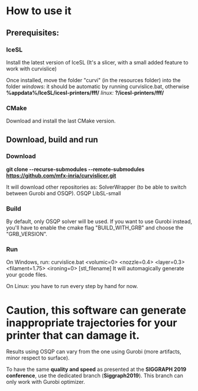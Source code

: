 # How to use it
## Prerequisites:

### IceSL
Install the latest version of IceSL (It's a slicer, with a small added feature to work with curvislice)

Once installed, move the folder "curvi" (in the resources folder) into the folder
*windows:* it should be automatic by running curvislice.bat, otherwise **%appdata%/IceSL/icesl-printers/fff/**
*linux:* **?/icesl-printers/fff/**

### CMake
Download and install the last CMake version.

## Download, build and run

### Download
**git clone --recurse-submodules --remote-submodules https://github.com/mfx-inria/curvislicer.git**

It will download other repositories as:
	SolverWrapper (to be able to switch between Gurobi and OSQP).
	OSQP
	LibSL-small


### Build

By default, only OSQP solver will be used. If you want to use Gurobi instead, you'll have to enable the cmake flag "BUILD_WITH_GRB" and choose the "GRB_VERSION".


### Run

On Windows, run:
curvislice.bat <volumic=0> <nozzle=0.4> <layer=0.3> <filament=1.75> <ironing=0> [stl_filename]
It will automagically generate your gcode files.

On Linux: you have to run every step by hand for now.

# Caution, this software can generate inappropriate trajectories for your printer that can damage it.

Results using OSQP can vary from the one using Gurobi (more artifacts, minor respect to surface).

To have the same **quality and speed** as presented at the **SIGGRAPH 2019 conference**, use the dedicated branch (**Siggraph2019**). This branch can only work with Gurobi optimizer.
